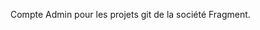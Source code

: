 Compte Admin pour les projets git de la société Fragment.

<!---
APPKER-DEV/APPKER-DEV is a ✨ special ✨ repository because its `README.md` (this file) appears on your GitHub profile.
You can click the Preview link to take a look at your changes.
--->

